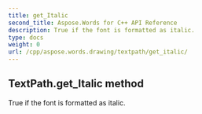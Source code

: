 ```yaml
---
title: get_Italic
second_title: Aspose.Words for C++ API Reference
description: True if the font is formatted as italic. 
type: docs
weight: 0
url: /cpp/aspose.words.drawing/textpath/get_italic/
---
```

## TextPath.get_Italic method


True if the font is formatted as italic. 


